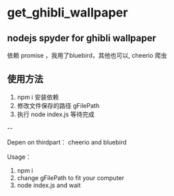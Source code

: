 # get_ghibli_wallpaper
nodejs spyder for ghibli wallpaper
--

依赖 promise ，我用了bluebird，其他也可以, cheerio 爬虫

使用方法  
-- 

1. npm i 安装依赖
2. 修改文件保存的路径 gFilePath 
3. 执行 node index.js 等待完成

--


Depen on  thirdpart：  cheerio and bluebird

Usage：
1.  npm i
2.  change gFilePath to fit your computer
3.  node index.js and wait
